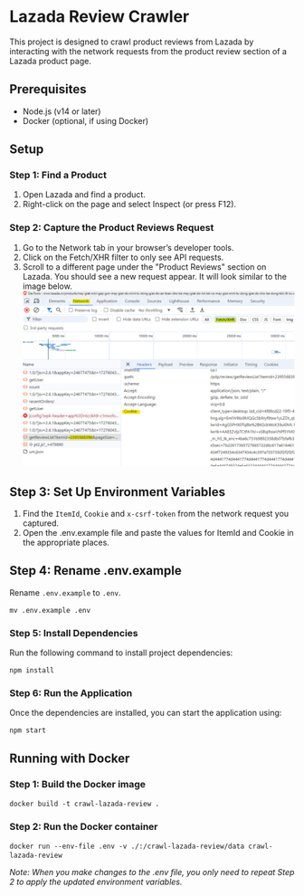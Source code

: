 # Lazada Review Crawler
This project is designed to crawl product reviews from Lazada by interacting with the network requests from the product review section of a Lazada product page.

## Prerequisites
 - Node.js (v14 or later)
 - Docker (optional, if using Docker)

## Setup

### Step 1: Find a Product
1. Open Lazada and find a product.
2. Right-click on the page and select Inspect (or press F12).

### Step 2: Capture the Product Reviews Request
1. Go to the Network tab in your browser’s developer tools.
2. Click on the Fetch/XHR filter to only see API requests.
3. Scroll to a different page under the "Product Reviews" section on Lazada. You should see a new request appear. It will look similar to the image below.<br/>
![](./readme-img/network.png)

## Step 3: Set Up Environment Variables
1. Find the `ItemId`, `Cookie` and `x-csrf-token` from the network request you captured.
2. Open the .env.example file and paste the values for ItemId and Cookie in the appropriate places.

## Step 4: Rename .env.example
Rename `.env.example` to `.env`.
```
mv .env.example .env
```

### Step 5: Install Dependencies
Run the following command to install project dependencies:
```
npm install
```

### Step 6: Run the Application
Once the dependencies are installed, you can start the application using:
```
npm start
```

## Running with Docker
### Step 1: Build the Docker image
```
docker build -t crawl-lazada-review .
```

### Step 2: Run the Docker container
```
docker run --env-file .env -v ./:/crawl-lazada-review/data crawl-lazada-review 
```
*Note: When you make changes to the .env file, you only need to repeat Step 2 to apply the updated environment variables.*
